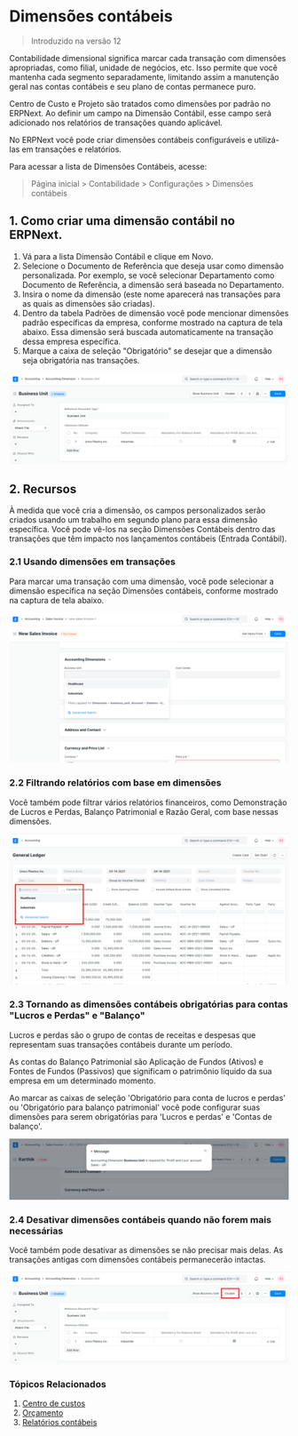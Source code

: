 # Dimensões contábeis




> 
> Introduzido na versão 12
> 
> 
> 


Contabilidade dimensional significa marcar cada transação com dimensões apropriadas, como filial, unidade de negócios, etc. Isso permite que você mantenha cada segmento separadamente, limitando assim a manutenção geral nas contas contábeis e seu plano de contas permanece puro.


Centro de Custo e Projeto são tratados como dimensões por padrão no ERPNext. Ao definir um campo na Dimensão Contábil, esse campo será adicionado nos relatórios de transações quando aplicável.


No ERPNext você pode criar dimensões contábeis configuráveis ​​e utilizá-las em transações e relatórios.


Para acessar a lista de Dimensões Contábeis, acesse:



> 
> Página inicial > Contabilidade > Configurações > Dimensões contábeis
> 
> 
> 


## 1. Como criar uma dimensão contábil no ERPNext.


1. Vá para a lista Dimensão Contábil e clique em Novo.
2. Selecione o Documento de Referência que deseja usar como dimensão personalizada. Por exemplo, se você selecionar Departamento como Documento de Referência, a dimensão será baseada no Departamento.
3. Insira o nome da dimensão (este nome aparecerá nas transações para as quais as dimensões são criadas).
4. Dentro da tabela Padrões de dimensão você pode mencionar dimensões padrão específicas da empresa, conforme mostrado na captura de tela abaixo. Essa dimensão será buscada automaticamente na transação dessa empresa específica.
5. Marque a caixa de seleção "Obrigatório" se desejar que a dimensão seja obrigatória nas transações.


![Criando dimensão contábil](/files/accounting-dimension.png)


## 2. Recursos


À medida que você cria a dimensão, os campos personalizados serão criados usando um trabalho em segundo plano para essa dimensão específica. Você pode vê-los na seção Dimensões Contábeis dentro das transações que têm impacto nos lançamentos contábeis (Entrada Contábil).


### 2.1 Usando dimensões em transações


Para marcar uma transação com uma dimensão, você pode selecionar a dimensão específica na seção Dimensões contábeis, conforme mostrado na captura de tela abaixo.


![Dimensão contábil na fatura de vendas](/files/accounting-dimension-in-invoice.png)


### 2.2 Filtrando relatórios com base em dimensões


Você também pode filtrar vários relatórios financeiros, como Demonstração de Lucros e Perdas, Balanço Patrimonial e Razão Geral, com base nessas dimensões.


![Dimensão contábil em relatórios](/files/report-dimensions.png)


### 2.3 Tornando as dimensões contábeis obrigatórias para contas "Lucros e Perdas" e "Balanço"


Lucros e perdas são o grupo de contas de receitas e despesas que representam suas transações contábeis durante um período.


As contas do Balanço Patrimonial são Aplicação de Fundos (Ativos) e Fontes de Fundos (Passivos) que significam o patrimônio líquido da sua empresa em um determinado momento.


Ao marcar as caixas de seleção 'Obrigatório para conta de lucros e perdas' ou 'Obrigatório para balanço patrimonial' você pode configurar suas dimensões para serem obrigatórias para 'Lucros e perdas' e 'Contas de balanço'.


![Dimensão contábil obrigatória em transações](/files/dimension-mandatory.png)


### 2.4 Desativar dimensões contábeis quando não forem mais necessárias


Você também pode desativar as dimensões se não precisar mais delas. As transações antigas com dimensões contábeis permanecerão intactas.


![Desativar dimensão contábil](/files/dimension-disable.png)


### Tópicos Relacionados


1. [Centro de custos](/docs/pt/accounts/cost-center)
2. [Orçamento](/docs/pt/accounts/budgeting)
3. [Relatórios contábeis](/docs/pt/accounts/accounting-reports)



